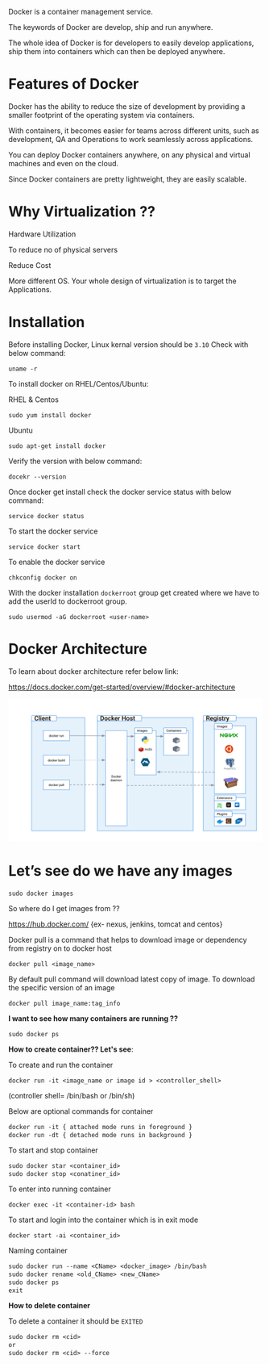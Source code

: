 
Docker is a container management service.

The keywords of Docker are develop, ship and run anywhere.

The whole idea of Docker is for developers to easily develop applications, ship them into containers which can then be
deployed anywhere.

Features of Docker
=================
Docker has the ability to reduce the size of development by providing a smaller footprint of the operating
system via containers.

With containers, it becomes easier for teams across different units, such as development, QA and Operations to
work seamlessly across applications.

You can deploy Docker containers anywhere, on any physical and virtual machines and even on the cloud.

Since Docker containers are pretty lightweight, they are easily scalable.


Why Virtualization ??
==================

Hardware Utilization

To reduce no of physical servers

Reduce Cost

More different OS. Your whole design of virtualization is to target the Applications.

Installation
============

Before installing Docker, Linux kernal version should be `3.10` Check with below command:
```
uname -r
```
To install docker on RHEL/Centos/Ubuntu:

RHEL & Centos 
```
sudo yum install docker 
```
Ubuntu
```
sudo apt-get install docker 
```
Verify the version with below command:
```
docekr --version
```
Once docker get install check the docker service status with below command:
```
service docker status
```
To start the docker service
```
service docker start
```
To enable the docker service
```
chkconfig docker on
```
With the docker installation `dockerroot` group get created where we have to add the userId to dockerroot group.
```
sudo usermod -aG dockerroot <user-name>
```

**Docker Architecture**
============
To learn about docker architecture refer below link:

https://docs.docker.com/get-started/overview/#docker-architecture

![docker_image](../../architecture.svg)


# Let’s see do we have any images
```
sudo docker images
```
So where do I get images from ??

https://hub.docker.com/ {ex- nexus, jenkins, tomcat and centos}


Docker pull is a command that helps to download image or dependency from registry on to docker host
```
docker pull <image_name>
```
By default pull command will download latest copy of image. To download the specific version of an image
```
docker pull image_name:tag_info
```
**I want to see how many containers are running ??**
```
sudo docker ps
```
**How to create container?? Let's see**:

To create and run the container
```
docker run -it <image_name or image id > <controller_shell>
```
(controller shell= /bin/bash or /bin/sh)
 
 Below are optional commands for container
```
docker run -it { attached mode runs in foreground }
docker run -dt { detached mode runs in background }
```

To start and stop container
```
sudo docker star <container_id>
sudo docker stop <conatiner_id>
```
To enter into running container
```
docker exec -it <container-id> bash
```
To start and login into the container which is in exit mode
```
docker start -ai <container_id>
```
Naming container
```
sudo docker run --name <CName> <docker_image> /bin/bash
sudo docker rename <old_CName> <new_CName>
sudo docker ps
exit
```
**How to delete container**

To delete a container it should be `EXITED`
```
sudo docker rm <cid>
or
sudo docker rm <cid> --force
```
